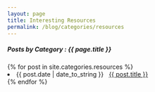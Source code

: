 ```yaml
---
layout: page
title: Interesting Resources
permalink: /blog/categories/resources
---
```

 
<h5> Posts by Category : {{ page.title }} </h5>

<div class="card">
{% for post in site.categories.resources %}
 <li class="category-posts"><span>{{ post.date | date_to_string }}</span> &nbsp; <a href="{{ post.url }}">{{ post.title }}</a></li>
{% endfor %}
</div>